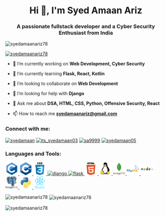 <h1 align="center">Hi 👋, I'm Syed Amaan Ariz</h1>
<h3 align="center">A passionate fullstack developer and a Cyber Security Enthusiast from India</h3>

<p align="left"> <img src="https://komarev.com/ghpvc/?username=syedamaanariz78&label=Profile%20views&color=0e75b6&style=flat" alt="syedamaanariz78" /> </p>

<p align="left"> <a href="https://github.com/ryo-ma/github-profile-trophy"><img src="https://github-profile-trophy.vercel.app/?username=syedamaanariz78" alt="syedamaanariz78" /></a> </p>

- 🔭 I’m currently working on **Web Development, Cyber Security**

- 🌱 I’m currently learning **Flask, React, Kotlin**

- 👯 I’m looking to collaborate on **Web Development**

- 🤝 I’m looking for help with **Django**

- 💬 Ask me about **DSA, HTML, CSS, Python, Offensive Security, React**

- 📫 How to reach me **syedamaanariz@gmail.com**

<h3 align="left">Connect with me:</h3>
<p align="left">
<a href="https://linkedin.com/in/syedamaan" target="blank"><img align="center" src="https://raw.githubusercontent.com/rahuldkjain/github-profile-readme-generator/master/src/images/icons/Social/linked-in-alt.svg" alt="syedamaan" height="30" width="40" /></a>
<a href="https://instagram.com/its_syedamaan03" target="blank"><img align="center" src="https://raw.githubusercontent.com/rahuldkjain/github-profile-readme-generator/master/src/images/icons/Social/instagram.svg" alt="its_syedamaan03" height="30" width="40" /></a>
<a href="https://www.hackerrank.com/sa9999" target="blank"><img align="center" src="https://raw.githubusercontent.com/rahuldkjain/github-profile-readme-generator/master/src/images/icons/Social/hackerrank.svg" alt="sa9999" height="30" width="40" /></a>
<a href="https://www.leetcode.com/syedamaan05" target="blank"><img align="center" src="https://raw.githubusercontent.com/rahuldkjain/github-profile-readme-generator/master/src/images/icons/Social/leet-code.svg" alt="syedamaan05" height="30" width="40" /></a>
</p>

<h3 align="left">Languages and Tools:</h3>
<p align="left"> <a href="https://www.cprogramming.com/" target="_blank" rel="noreferrer"> <img src="https://raw.githubusercontent.com/devicons/devicon/master/icons/c/c-original.svg" alt="c" width="40" height="40"/> </a> <a href="https://www.w3schools.com/cpp/" target="_blank" rel="noreferrer"> <img src="https://raw.githubusercontent.com/devicons/devicon/master/icons/cplusplus/cplusplus-original.svg" alt="cplusplus" width="40" height="40"/> </a> <a href="https://www.w3schools.com/css/" target="_blank" rel="noreferrer"> <img src="https://raw.githubusercontent.com/devicons/devicon/master/icons/css3/css3-original-wordmark.svg" alt="css3" width="40" height="40"/> </a> <a href="https://www.djangoproject.com/" target="_blank" rel="noreferrer"> <img src="https://cdn.worldvectorlogo.com/logos/django.svg" alt="django" width="40" height="40"/> </a> <a href="https://flask.palletsprojects.com/" target="_blank" rel="noreferrer"> <img src="https://www.vectorlogo.zone/logos/pocoo_flask/pocoo_flask-icon.svg" alt="flask" width="40" height="40"/> </a> <a href="https://www.w3.org/html/" target="_blank" rel="noreferrer"> <img src="https://raw.githubusercontent.com/devicons/devicon/master/icons/html5/html5-original-wordmark.svg" alt="html5" width="40" height="40"/> </a> <a href="https://www.linux.org/" target="_blank" rel="noreferrer"> <img src="https://raw.githubusercontent.com/devicons/devicon/master/icons/linux/linux-original.svg" alt="linux" width="40" height="40"/> </a> <a href="https://www.mongodb.com/" target="_blank" rel="noreferrer"> <img src="https://raw.githubusercontent.com/devicons/devicon/master/icons/mongodb/mongodb-original-wordmark.svg" alt="mongodb" width="40" height="40"/> </a> <a href="https://www.mysql.com/" target="_blank" rel="noreferrer"> <img src="https://raw.githubusercontent.com/devicons/devicon/master/icons/mysql/mysql-original-wordmark.svg" alt="mysql" width="40" height="40"/> </a> <a href="https://nodejs.org" target="_blank" rel="noreferrer"> <img src="https://raw.githubusercontent.com/devicons/devicon/master/icons/nodejs/nodejs-original-wordmark.svg" alt="nodejs" width="40" height="40"/> </a> <a href="https://www.postgresql.org" target="_blank" rel="noreferrer"> <img src="https://raw.githubusercontent.com/devicons/devicon/master/icons/postgresql/postgresql-original-wordmark.svg" alt="postgresql" width="40" height="40"/> </a> <a href="https://www.python.org" target="_blank" rel="noreferrer"> <img src="https://raw.githubusercontent.com/devicons/devicon/master/icons/python/python-original.svg" alt="python" width="40" height="40"/> </a> <a href="https://reactjs.org/" target="_blank" rel="noreferrer"> <img src="https://raw.githubusercontent.com/devicons/devicon/master/icons/react/react-original-wordmark.svg" alt="react" width="40" height="40"/> </a> </p>


<p><img align="left" src="https://github-readme-stats.vercel.app/api/top-langs?username=syedamaanariz78&show_icons=true&locale=en&layout=compact" alt="syedamaanariz78" /></p>

<p>&nbsp;<img align="center" src="https://github-readme-stats.vercel.app/api?username=syedamaanariz78&show_icons=true&locale=en" alt="syedamaanariz78" /></p>

<p><img align="center" src="https://github-readme-streak-stats.herokuapp.com/?user=syedamaanariz78&" alt="syedamaanariz78" /></p>
